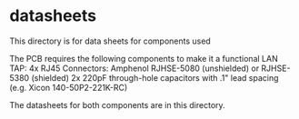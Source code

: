 # datasheets

This directory is for data sheets for components used

The PCB requires the following components to make it a functional LAN TAP:
4x RJ45 Connectors: Amphenol RJHSE-5080 (unshielded) or RJHSE-5380 (shielded)
2x 220pF through-hole capacitors with .1" lead spacing (e.g. Xicon 140-50P2-221K-RC)

The datasheets for both components are in this directory.

